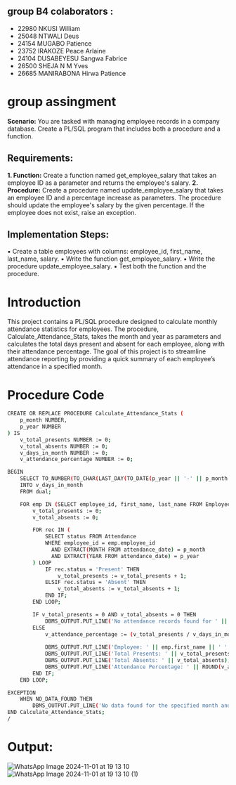 ## group B4 colaborators : 
- 22980 NKUSI William
- 25048 NTWALI Deus
- 24154 MUGABO Patience
- 23752 IRAKOZE Peace Arlaine
- 24104 DUSABEYESU Sangwa Fabrice
- 26500 SHEJA N M Yves
- 26685 MANIRABONA Hirwa Patience 
   
 # group assingment 
 
 **Scenario:** You are tasked with managing employee records in a company database. Create a PL/SQL program that includes 
both a procedure and a function.
## Requirements:
 **1. Function:** Create a function named get_employee_salary that takes an employee ID as a parameter and returns the 
     employee's salary.
**2. Procedure:** Create a procedure named update_employee_salary that takes an employee ID and a percentage increase as 
parameters. The procedure should update the employee's salary by the given percentage. If the employee does not exist, 
raise an exception.
## Implementation Steps:
▪ Create a table employees with columns: employee_id, first_name, last_name, salary.
▪ Write the function get_employee_salary.
▪ Write the procedure update_employee_salary.
▪ Test both the function and the procedure.


# Introduction
This project contains a PL/SQL procedure designed to calculate monthly attendance statistics for employees. The procedure, Calculate_Attendance_Stats, takes the month and year as parameters and calculates the total days present and absent for each employee, along with their attendance percentage. The goal of this project is to streamline attendance reporting by providing a quick summary of each employee’s attendance in a specified month.

# Procedure Code

```bash
CREATE OR REPLACE PROCEDURE Calculate_Attendance_Stats ( 
    p_month NUMBER,
    p_year NUMBER
) IS
    v_total_presents NUMBER := 0;
    v_total_absents NUMBER := 0;
    v_days_in_month NUMBER := 0;
    v_attendance_percentage NUMBER := 0;

BEGIN
    SELECT TO_NUMBER(TO_CHAR(LAST_DAY(TO_DATE(p_year || '-' || p_month || '-01', 'YYYY-MM-DD')), 'DD'))
    INTO v_days_in_month
    FROM dual;

    FOR emp IN (SELECT employee_id, first_name, last_name FROM Employees) LOOP
        v_total_presents := 0;
        v_total_absents := 0;

        FOR rec IN (
            SELECT status FROM Attendance 
            WHERE employee_id = emp.employee_id
              AND EXTRACT(MONTH FROM attendance_date) = p_month
              AND EXTRACT(YEAR FROM attendance_date) = p_year
        ) LOOP
            IF rec.status = 'Present' THEN
                v_total_presents := v_total_presents + 1;
            ELSIF rec.status = 'Absent' THEN
                v_total_absents := v_total_absents + 1;
            END IF;
        END LOOP;

        IF v_total_presents = 0 AND v_total_absents = 0 THEN
            DBMS_OUTPUT.PUT_LINE('No attendance records found for ' || emp.first_name || ' ' || emp.last_name || ' in the specified month.');
        ELSE
            v_attendance_percentage := (v_total_presents / v_days_in_month) * 100;
            
            DBMS_OUTPUT.PUT_LINE('Employee: ' || emp.first_name || ' ' || emp.last_name);
            DBMS_OUTPUT.PUT_LINE('Total Presents: ' || v_total_presents);
            DBMS_OUTPUT.PUT_LINE('Total Absents: ' || v_total_absents);
            DBMS_OUTPUT.PUT_LINE('Attendance Percentage: ' || ROUND(v_attendance_percentage, 2) || '%');
        END IF;
    END LOOP;

EXCEPTION
    WHEN NO_DATA_FOUND THEN
        DBMS_OUTPUT.PUT_LINE('No data found for the specified month and year.');
END Calculate_Attendance_Stats;
/
```
# Output:

![WhatsApp Image 2024-11-01 at 19 13 10](https://github.com/user-attachments/assets/9c3f2460-8c3b-429b-ba5a-df85a570478a)
![WhatsApp Image 2024-11-01 at 19 13 10 (1)](https://github.com/user-attachments/assets/a758158d-515f-4f09-baba-8c6d09d9b421)

